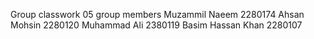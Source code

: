 Group classwork 05
group members
Muzammil Naeem 2280174
Ahsan Mohsin 2280120
Muhammad Ali 2380119
Basim Hassan Khan 2280107
